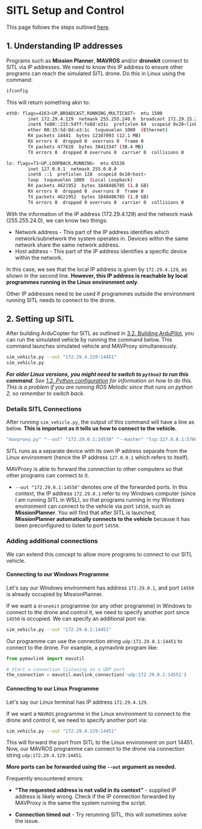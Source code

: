 # SITL Setup and Control

This page follows the steps outlined [here](https://masoudir.github.io/mavros_tutorial/).

## 1. Understanding IP addresses
Programs such as **Mission Planner**, **MAVROS** and/or **dronekit** connect to
SITL via IP addresses. We need to know this IP address to ensure other programs
can reach the simulated SITL drone. Do this in Linux using the command:

```bash
ifconfig
```
This will return something akin to:
```bash
eth0: flags=4163<UP,BROADCAST,RUNNING,MULTICAST>  mtu 1500
        inet 172.29.4.129  netmask 255.255.240.0  broadcast 172.29.15.255
        inet6 fe80::215:5dff:fe8d:e31c  prefixlen 64  scopeid 0x20<link>
        ether 00:15:5d:8d:e3:1c  txqueuelen 1000  (Ethernet)
        RX packets 14441  bytes 12107093 (12.1 MB)
        RX errors 0  dropped 0  overruns 0  frame 0
        TX packets 477620  bytes 38413347 (38.4 MB)
        TX errors 0  dropped 0 overruns 0  carrier 0  collisions 0

lo: flags=73<UP,LOOPBACK,RUNNING>  mtu 65536
        inet 127.0.0.1  netmask 255.0.0.0
        inet6 ::1  prefixlen 128  scopeid 0x10<host>
        loop  txqueuelen 1000  (Local Loopback)
        RX packets 4621952  bytes 1848486785 (1.8 GB)
        RX errors 0  dropped 0  overruns 0  frame 0
        TX packets 4621952  bytes 1848486785 (1.8 GB)
        TX errors 0  dropped 0 overruns 0  carrier 0  collisions 0
```

With the information of the IP address (172.29.4.129) and the network mask (255.255.24.0), we can know two things:
- Network address - This part of the IP address identifies which network/subnetwork the system operates in. Devices within the same network share the same network address.
- Host address - This part of the IP address identifies a specific device within the network.

In this case, we see that the local IP address is given by `172.29.4.129`, as shown in the second line. **However, this IP address is reachable by local
programmes running in the Linux environment only**. 

Other IP addresses need to be used if programmes outside the environment running
SITL needs to connect to the drone. 

## 2. Setting up SITL

After building ArduCopter for SITL as outlined in [3.2. Building ArduPilot](./3.2.%20Building%20ArduPilot.md), you can run the simulated vehicle by running the command
below. This command launches simulated vehicle and MAVProxy simultaneously.

```bash
sim_vehicle.py --out "172.29.4.129:14451"
sim_vehicle.py
```

***For older Linux versions, you might need to switch to `python3` to run this command**. See [1.2. Python
configuration](../1.%20Linux%20Setup/1.2.%20Python%20Configuration.md) for information on how to do this. This is a problem if you are running ROS Melodic since that runs on python 2, so remember to switch
back.*

### Details SITL Connections

After running `sim_vehicle.py`, the output of this command will have a line as below. **This is important as it tells us how to connect to the vehicle.**
```bash
"mavproxy.py" "--out" "172.29.0.1:14550" "--master" "tcp:127.0.0.1:5760" "--sitl" "127.0.0.1:5501"
```
SITL runs as a separate device with its own IP address separate from the Linux environment (hence the IP address `127.0.0.1` which refers to itself).

MAVProxy is able to forward the connection to other computers so that other programs can connect to it. 

- `--out "172.29.0.1:14550"` denotes one of the forwarded ports. In this context, the IP address `172.29.0.1` refer to my Windows computer (since I am running SITL in WSL), so that programs running in my Windows environment can connect to the vehicle via port `14550`, such as **MissionPlanner**. You will find that after SITL is launched, **MissionPlanner automatically connects to the vehicle** because it has been preconfigured to listen to port `14550`.

### Adding additional connections

We can extend this concept to allow more programs to connect to our SITL vehicle.

#### Connecting to our Windows Programme
Let's say our Windows environment has address `172.29.0.1`, and port `14550` is already occupied by MissionPlanner.

If we want a `dronekit` programme (or any other programme) in Windows to connect to the drone and control it, we need to specify another port since `14550` is occupied. We can specify an additional port via:

```bash
sim_vehicle.py --out "172.29.0.1:14451"
```

Our programme can use the connection string `udp:172.29.0.1:14451` to connect to the drone. For example, a pymavlink program like:

```python
from pymavlink import mavutil

# Start a connection listening on a UDP port
the_connection = mavutil.mavlink_connection('udp:172.29.0.1:14551')
```

#### Connecting to our Linux Programme
Let's say our Linux terminal has IP address `172.29.4.129`.

If we want a `MAVROS` programme in the Linux environment to connect to the drone and control it, we need to specify another port via:
```bash
sim_vehicle.py --out "172.29.4.129:14451"
```
This will forward the port from SITL to the Linux environment on port 14451. Now, our MAVROS programme can connect to the drone via connection string `udp:172.29.4.129:14451`.

**More ports can be forwarded using the `--out` argument as needed.**


Frequently encountered errors:

* **"The requested address is not valid in its context"** - supplied IP address is likely wrong. Check if the IP connection forwarded by MAVProxy is the same the system running the script.

* **Connection timed out** - Try rerunning SITL, this will sometimes solve the issue.
